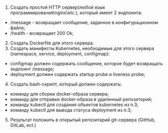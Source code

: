 1. Создать простой HTTP сервер(любой язык программирования\nginx\etc.), который
имеет 2 эндпоинта:
- /message - возвращает сообщение, заданное в конфигурационном файле;
- /health - возвращает 200 Ok;
2. Создать Dockerfile для этого сервера.
3. Создать манифесты Kubernetes, необходимые для этого сервера (namespace,
service, deployment, configmap):
- configmap должен содержать сообщение, которое будет возвращать эндпоинт
/message;
- deployment должен содержать startup probe и liveness probe;
4. Создать bash-скрипт, который должен содержать:
- команду для сборки docker-образа сервера;
- команду для отправки docker-образа в удаленный репозиторий;
- команду kubectl для создания объектов kubernetes из п.3;
- команду kubectl для вывода статуса deployment из п.3;
5. Результат положить в открытый репозитарий git-сервера (GitHub, GitLab, ect.)